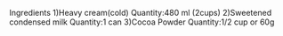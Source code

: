 Ingredients
1)Heavy cream(cold)
Quantity:480 ml (2cups)
2)Sweetened condensed milk
Quantity:1 can
3)Cocoa Powder
Quantity:1/2 cup or 60g